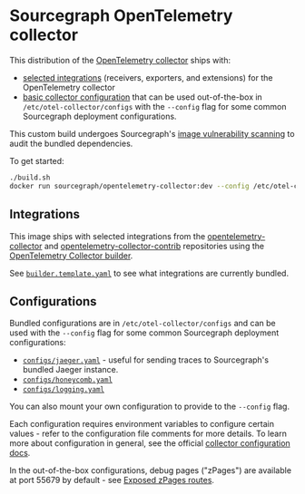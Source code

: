 # Sourcegraph OpenTelemetry collector

This distribution of the [OpenTelemetry collector](https://opentelemetry.io/docs/collector/) ships with:

- [selected integrations](#integrations) (receivers, exporters, and extensions) for the OpenTelemetry collector
- [basic collector configuration](#configurations) that can be used out-of-the-box in `/etc/otel-collector/configs` with the `--config` flag for some common Sourcegraph deployment configurations.

This custom build undergoes Sourcegraph's [image vulnerability scanning](https://sourcegraph.com/docs/dev/background-information/ci#image-vulnerability-scanning) to audit the bundled dependencies.

To get started:

```sh
./build.sh
docker run sourcegraph/opentelemetry-collector:dev --config /etc/otel-collector/configs/jaeger.yaml
```

## Integrations

This image ships with selected integrations from the [opentelemetry-collector](https://github.com/open-telemetry/opentelemetry-collector) and [opentelemetry-collector-contrib](https://github.com/open-telemetry/opentelemetry-collector-contrib) repositories using the [OpenTelemetry Collector builder](https://go.opentelemetry.io/collector/cmd/builder).

See [`builder.template.yaml`](builder.template.yaml) to see what integrations are currently bundled.

## Configurations

Bundled configurations are in `/etc/otel-collector/configs` and can be used with the `--config` flag for some common Sourcegraph deployment configurations:

- [`configs/jaeger.yaml`](configs/jaeger.yaml) - useful for sending traces to Sourcegraph's bundled Jaeger instance.
- [`configs/honeycomb.yaml`](configs/honeycomb.yaml)
- [`configs/logging.yaml`](configs/logging.yaml)

You can also mount your own configuration to provide to the `--config` flag.

Each configuration requires environment variables to configure certain values - refer to the configuration file comments for more details.
To learn more about configuration in general, see the official [collector configuration docs](https://opentelemetry.io/docs/collector/configuration).

In the out-of-the-box configurations, debug pages ("zPages") are available at port 55679 by default - see [Exposed zPages routes](https://github.com/open-telemetry/opentelemetry-collector/blob/main/extension/zpagesextension/README.md#exposed-zpages-routes).
